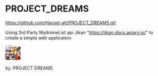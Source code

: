 # PROJECT_DREAMS

https://github.com/Hansel-alt/PROJECT_DREAMS.git

Using 3rd Party MyAnimeList api Jikan "https://jikan.docs.apiary.io/" to create a simple web application

<img src="final-project-dreams.web.app_index.html.png" width="48">

by. PROJECT DREAMS
